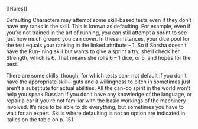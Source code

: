 [[Rules]]

Defaulting
Characters may attempt some skill-based tests even if they don’t have any ranks in the skill. This is known as defaulting. For example, even if you’re not trained in the art of running, you can still attempt a sprint to see just how much ground you can cover. In these instances, your dice pool for the test equals your ranking in the linked attribute – 1. So if Sorsha doesn’t have the Run- ning skill but wants to give a sprint a try, she’ll check her Strength, which is 6. That means she rolls 6 – 1 dice, or 5, and hopes for the best.

There are some skills, though, for which tests can- not default if you don’t have the appropriate skill—guts and a willingness to pitch in sometimes just aren’t a substitute for actual abilities. All the can-do spirit in the world won’t help you speak Russian if you don’t have any knowledge of the language, or repair a car if you’re not familiar with the basic workings of the machinery involved. It’s nice to be able to do everything, but sometimes you have to wait for an expert. Skills where defaulting is not an option are indicated in italics on the table on p. 151.